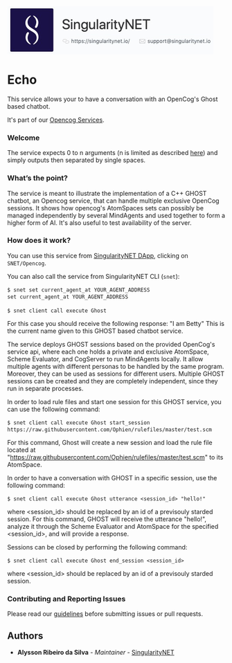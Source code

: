 [opencog-services-repo]: https://github.com/singnet/opencog-services
[dap]: http://alpha.singularitynet.io/
[opencog-tutorial]: https://github.com/singnet/wiki/tree/master/tutorials/howToWriteOpencogService
[singularitynet-home]: https://www.singularitynet.io
[contribution-guidelines]: https://github.com/singnet/wiki/blob/master/guidelines/CONTRIBUTING.md

![singnetlogo](assets/singnet-logo.jpg?raw=true 'SingularityNET')

# Echo

This service allows your to have a conversation with an OpenCog's Ghost based chatbot.

It's part of our [Opencog Services][opencog-services-repo].

### Welcome

The service expects 0 to n arguments (n is limited as described [here](opencog-tutorial)) and simply outputs then separated by single spaces.

### What’s the point?

The service is meant to illustrate the implementation of a C++ GHOST chatbot, an Opencog service, that can handle multiple exclusive OpenCog sessions.
It shows how opencog's AtomSpaces sets can possibly be managed independently by several MindAgents and used together to form a higher form of AI.
It's also useful to test availability of the server.

### How does it work?

You can use this service from [SingularityNET DApp][dap], clicking on `SNET/Opencog`.

You can also call the service from SingularityNET CLI (`snet`):

```
$ snet set current_agent_at YOUR_AGENT_ADDRESS
set current_agent_at YOUR_AGENT_ADDRESS

$ snet client call execute Ghost
```

For this case you should receive the following response: "I am Betty"
This is the current name given to this GHOST based chatbot service.

The service deploys GHOST sessions based on the provided OpenCog's service api, where each one holds a private and exclusive AtomSpace, Scheme Evaluator, and CogServer to run MindAgents locally. It allow multiple agents with different personas to be handled by the same program. Moreover, they can be used as sessions for different users.
Multiple GHOST sessions can be created and they are completely independent, since they run in separate processes. 

In order to load rule files and start one session for this GHOST service, you can use the following command:

```
$ snet client call execute Ghost start_session https://raw.githubusercontent.com/Ophien/rulefiles/master/test.scm
```

For this command, Ghost will create a new session and load the rule file located at "https://raw.githubusercontent.com/Ophien/rulefiles/master/test.scm" to its AtomSpace.

In order to have a conversation with GHOST in a specific session, use the following command:

```
$ snet client call execute Ghost utterance <session_id> "hello!"
```

where <session_id> should be replaced by an id of a previsouly starded session.
For this command, GHOST will receive the utterance "hello!", analyze it through the Scheme Evaluator and AtomSpace for the specified <session_id>, and will provide a response.

Sessions can be closed by performing the following command:

```
$ snet client call execute Ghost end_session <session_id>
```

where <session_id> should be replaced by an id of a previsouly starded session.


### Contributing and Reporting Issues

Please read our [guidelines][contribution-guidelines] before
submitting issues or pull requests.

## Authors

* **Alysson Ribeiro da Silva** - *Maintainer* - [SingularityNET][singularitynet-home]
